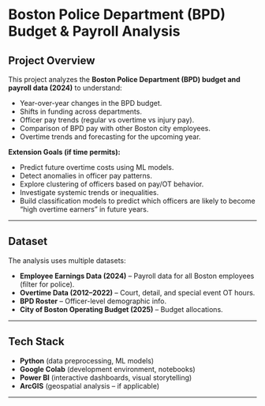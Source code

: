 # Boston Police Department (BPD) Budget & Payroll Analysis  

## Project Overview  
This project analyzes the **Boston Police Department (BPD) budget and payroll data (2024)** to understand:  
- Year-over-year changes in the BPD budget.  
- Shifts in funding across departments.  
- Officer pay trends (regular vs overtime vs injury pay).  
- Comparison of BPD pay with other Boston city employees.  
- Overtime trends and forecasting for the upcoming year.  

 **Extension Goals (if time permits):**  
- Predict future overtime costs using ML models.  
- Detect anomalies in officer pay patterns.  
- Explore clustering of officers based on pay/OT behavior.  
- Investigate systemic trends or inequalities.
- Build classification models to predict which officers are likely to become “high overtime earners” in future years.  
---

## Dataset  
The analysis uses multiple datasets:  
- **Employee Earnings Data (2024)** – Payroll data for all Boston employees (filter for police).  
- **Overtime Data (2012–2022)** – Court, detail, and special event OT hours.  
- **BPD Roster** – Officer-level demographic info.  
- **City of Boston Operating Budget (2025)** – Budget allocations.  

---

## Tech Stack  
- **Python** (data preprocessing, ML models)  
- **Google Colab** (development environment, notebooks)  
- **Power BI** (interactive dashboards, visual storytelling)  
- **ArcGIS** (geospatial analysis – if applicable)  

---

